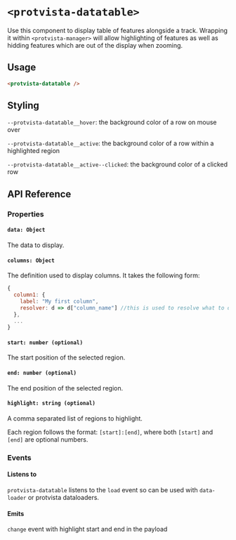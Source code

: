 # `<protvista-datatable>`

Use this component to display table of features alongside a track. Wrapping it within `<protvista-manager>` will allow highlighting of features as well as hidding features which are out of the display when zooming.

## Usage

```html
<protvista-datatable />
```

## Styling

`--protvista-datatable__hover`: the background color of a row on mouse over

`--protvista-datatable__active`: the background color of a row within a highlighted region

`--protvista-datatable__active--clicked`: the background color of a clicked row

## API Reference

### Properties

#### `data: Object`

The data to display.

#### `columns: Object`

The definition used to display columns. It takes the following form:

```Javascript
{
  column1: {
    label: "My first column",
    resolver: d => d["column_name"] //this is used to resolve what to display in the column
  },
  ...
}
```

#### `start: number (optional)`

The start position of the selected region.

#### `end: number (optional)`

The end position of the selected region.

#### `highlight: string (optional)`

A comma separated list of regions to highlight.

Each region follows the format: `[start]:[end]`, where both `[start]` and `[end]` are optional numbers.

### Events

#### Listens to

`protvista-datatable` listens to the `load` event so can be used with `data-loader` or protvista dataloaders.

#### Emits

`change` event with highlight start and end in the payload
